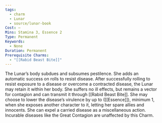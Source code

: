 ```yaml
---
tags:
  - charm
  - Lunar
  - source/lunar-book
Cost: —
Mins: Stamina 3, Essence 2
Type: Permanent
Keywords:
  - None
Duration: Permanent
Prerequisite Charms:
  - "[[Rabid Beast Bite]]"
---
```

The Lunar’s body subdues and subsumes pestilence. She adds an automatic success on rolls to resist disease. After successfully rolling to resist exposure to a disease or overcome a contracted disease, the Lunar may retain it within her body. She suffers no ill effects, but remains a vector for contagion and can transmit it through [[Rabid Beast Bite]]. She may choose to lower the disease’s virulence by up to ([[Essence]]), minimum 1, when she exposes another character to it, letting her spare allies and innocents. She can expel a carried disease as a miscellaneous action. Incurable diseases like the Great Contagion are unaffected by this Charm.